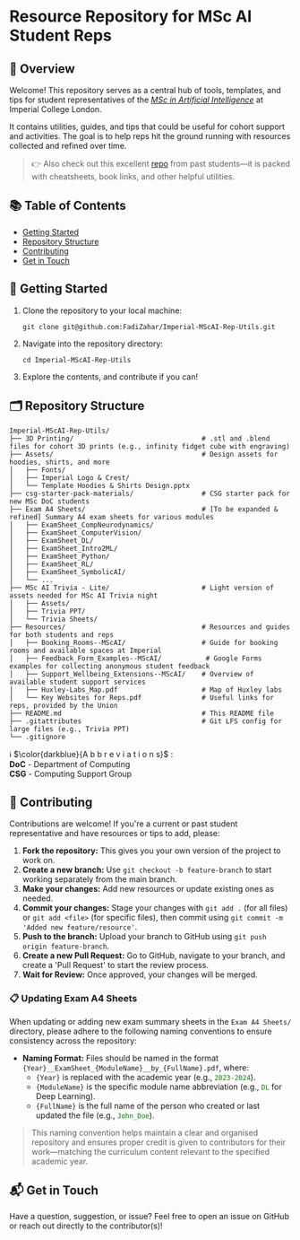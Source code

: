 # **Resource Repository for MSc AI Student Reps**

## 🧭 Overview

Welcome! This repository serves as a central hub of tools, templates, and tips for student representatives of the [*MSc in Artificial Intelligence*](https://www.imperial.ac.uk/computing/prospective-students/courses/pg/mai/) at Imperial College London. 

It contains utilities, guides, and tips that could be useful for cohort support and activities. The goal is to help reps hit the ground running with resources collected and refined over time.

> 👉 Also check out this excellent [repo](https://github.com/harrygcoppock/ImperialMScAIUtils) from past students—it is packed with cheatsheets, book links, and other helpful utilities.


## 📚 Table of Contents

- <a href="#getting-started">Getting Started</a>
- <a href="#repository-structure">Repository Structure</a>
- <a href="#contributing">Contributing</a>
- <a href="#get-in-touch">Get in Touch</a>


<h2 id="getting-started">🚀 Getting Started</h2>

1. Clone the repository to your local machine:
    ```
    git clone git@github.com:FadiZahar/Imperial-MScAI-Rep-Utils.git
    ```
2. Navigate into the repository directory:
    ```
    cd Imperial-MScAI-Rep-Utils
    ```
3. Explore the contents, and contribute if you can!

<h2 id="repository-structure">🗂 Repository Structure</h2>

```
Imperial-MScAI-Rep-Utils/
├── 3D Printing/                                # .stl and .blend files for cohort 3D prints (e.g., infinity fidget cube with engraving)
├── Assets/                                     # Design assets for hoodies, shirts, and more
│   ├── Fonts/
│   ├── Imperial Logo & Crest/                              
│   └── Template Hoodies & Shirts Design.pptx     
├── csg-starter-pack-materials/                 # CSG starter pack for new MSc DoC students          
├── Exam A4 Sheets/                             # [To be expanded & refined] Summary A4 exam sheets for various modules
│   ├── ExamSheet_CompNeurodynamics/ 
│   ├── ExamSheet_ComputerVision/ 
│   ├── ExamSheet_DL/ 
│   ├── ExamSheet_Intro2ML/ 
│   ├── ExamSheet_Python/   
│   ├── ExamSheet_RL/                            
│   ├── ExamSheet_SymbolicAI/ 
│   └── ...
├── MSc AI Trivia - Lite/                       # Light version of assets needed for MSc AI Trivia night
│   ├── Assets/  
│   ├── Trivia PPT/ 
│   └── Trivia Sheets/
├── Resources/                                  # Resources and guides for both students and reps
│   ├── Booking_Rooms--MScAI/                   # Guide for booking rooms and available spaces at Imperial
│   ├── Feedback_Form_Examples--MScAI/           # Google Forms examples for collecting anonymous student feedback
│   ├── Support_Wellbeing_Extensions--MScAI/    # Overview of available student support services
│   ├── Huxley-Labs_Map.pdf                     # Map of Huxley labs
│   └── Key Websites for Reps.pdf               # Useful links for reps, provided by the Union
├── README.md                                   # This README file
├── .gitattributes                              # Git LFS config for large files (e.g., Trivia PPT)
└── .gitignore                                  
```

ℹ️ $\color{darkblue}{A b b r e v i a t i o n s}$ :  
**DoC** - Department of Computing  
**CSG** - Computing Support Group


<h2 id="contributing">🤝 Contributing</h2>
Contributions are welcome! If you're a current or past student representative and have resources or tips to add, please: 

<br>

1. **Fork the repository:** This gives you your own version of the project to work on.
2. **Create a new branch:** Use `git checkout -b feature-branch` to start working separately from the main branch.
3. **Make your changes:** Add new resources or update existing ones as needed.
4. **Commit your changes:** Stage your changes with `git add .` (for all files) or `git add <file>` (for specific files), then commit using `git commit -m 'Added new feature/resource'`.
5. **Push to the branch:** Upload your branch to GitHub using `git push origin feature-branch`.
6. **Create a new Pull Request:** Go to GitHub, navigate to your branch, and create a 'Pull Request' to start the review process.
7. **Wait for Review:** Once approved, your changes will be merged.


### 📋 Updating Exam A4 Sheets
When updating or adding new exam summary sheets in the `Exam A4 Sheets/` directory, please adhere to the following naming conventions to ensure consistency across the repository:

- **Naming Format:** Files should be named in the format `{Year}__ExamSheet_{ModuleName}__by_{FullName}.pdf`, where:
  - `{Year}` is replaced with the academic year (e.g., <code style="color : green">2023-2024</code>).
  - `{ModuleName}` is the specific module name abbreviation (e.g., <code style="color : green">DL</code> for Deep Learning).
  - `{FullName}` is the full name of the person who created or last updated the file (e.g., <code style="color : green">John_Doe</code>).

>This naming convention helps maintain a clear and organised repository and ensures proper credit is given to contributors for their work—matching the curriculum content relevant to the specified academic year. 


<h2 id="get-in-touch">📬 Get in Touch</h2>
Have a question, suggestion, or issue?
Feel free to open an issue on GitHub or reach out directly to the contributor(s)!


